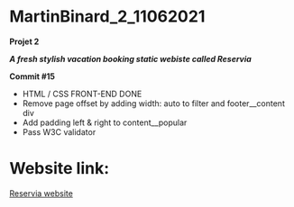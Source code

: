 # MartinBinard_2_11062021
**Projet 2**

***A fresh stylish vacation booking static webiste called Reservia***

**Commit #15**

* HTML / CSS FRONT-END DONE
* Remove page offset by adding width: auto to filter and footer__content div
* Add padding left & right to content__popular
* Pass W3C validator

# Website link:

[Reservia website](https://martinbinard.github.io/MartinBinard_2_11062021/)